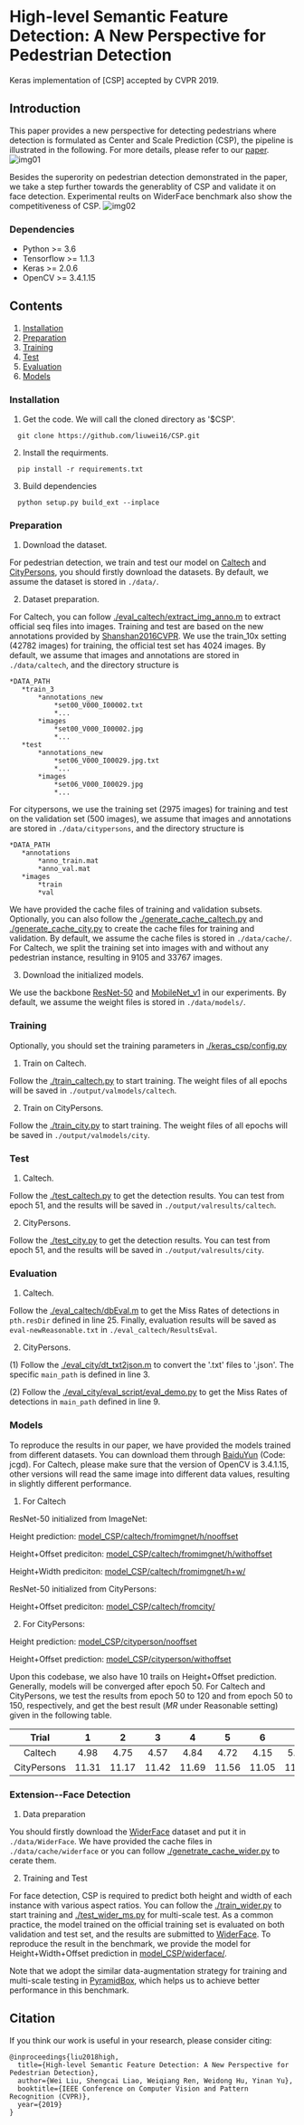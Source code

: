 # High-level Semantic Feature Detection: A New Perspective for Pedestrian Detection
Keras implementation of [CSP] accepted by CVPR 2019.
## Introduction
This paper provides a new perspective for detecting pedestrians where detection is formulated as Center and Scale Prediction (CSP), the pipeline is illustrated in the following. For more details, please refer to our [paper](./docs/2019CVPR-CSP.pdf).
![img01](./docs/pipeline.png)

Besides the superority on pedestrian detection demonstrated in the paper, we take a step further towards the generablity of CSP and validate it on face detection. Experimental reults on WiderFace benchmark also show the competitiveness of CSP.
![img02](./docs/face.jpg)


### Dependencies

* Python >= 3.6
* Tensorflow >= 1.1.3
* Keras >= 2.0.6
* OpenCV >= 3.4.1.15

## Contents
1. [Installation](#installation)
2. [Preparation](#preparation)
3. [Training](#training)
4. [Test](#test)
5. [Evaluation](#evaluation)
6. [Models](#models)

### Installation
1. Get the code. We will call the cloned directory as '$CSP'.
```
  git clone https://github.com/liuwei16/CSP.git
```
2. Install the requirments.
```
  pip install -r requirements.txt
```

3. Build dependencies
```
  python setup.py build_ext --inplace
```


### Preparation
1. Download the dataset.

 For pedestrian detection, we train and test our model on [Caltech](http://www.vision.caltech.edu/Image_Datasets/CaltechPedestrians/) and [CityPersons](https://bitbucket.org/shanshanzhang/citypersons), you should firstly download the datasets. By default, we assume the dataset is stored in `./data/`.

2. Dataset preparation.

 For Caltech, you can follow [./eval_caltech/extract_img_anno.m](./eval_caltech/extract_img_anno.m) to extract official seq files into images. Training and test are based on the new annotations provided by [Shanshan2016CVPR](https://www.mpi-inf.mpg.de/departments/computer-vision-and-multimodal-computing/research/people-detection-pose-estimation-and-tracking/how-far-are-we-from-solving-pedestrian-detection/). We use the train_10x setting (42782 images) for training, the official test set has 4024 images. By default, we assume that images and annotations are stored in `./data/caltech`, and the directory structure is
 ```
*DATA_PATH
	*train_3
		*annotations_new
        	*set00_V000_I00002.txt
        	*...
		*images
            *set00_V000_I00002.jpg
        	*...
	*test
		*annotations_new
        	*set06_V000_I00029.jpg.txt
            *...
		*images
        	*set06_V000_I00029.jpg
            *...
```
For citypersons, we use the training set (2975 images) for training and test on the validation set (500 images), we assume that images and annotations are stored in  `./data/citypersons`, and the directory structure is
 ```
*DATA_PATH
	*annotations
		*anno_train.mat
		*anno_val.mat
	*images
		*train
		*val
```
We have provided the cache files of training and validation subsets. Optionally, you can also follow the [./generate_cache_caltech.py](./generate_cache_caltech.py) and [./generate_cache_city.py](./generate_cache_city.py) to create the cache files for training and validation. By default, we assume the cache files is stored in `./data/cache/`. For Caltech, we split the training set into images with and without any pedestrian instance, resulting in 9105 and 33767 images.

3. Download the initialized models.

 We use the backbone [ResNet-50](https://github.com/fchollet/deep-learning-models/releases/download/v0.2/resnet50_weights_tf_dim_ordering_tf_kernels.h5) and [MobileNet_v1](https://github.com/fchollet/deep-learning-models/releases/download/v0.6/) in our experiments. By default, we assume the weight files is stored in `./data/models/`.

### Training
Optionally, you should set the training parameters in [./keras_csp/config.py](./keras_csp/config.py)
1. Train on Caltech.

 Follow the [./train_caltech.py](./train_caltech.py) to start training. The weight files of all epochs will be saved in `./output/valmodels/caltech`.
 
2. Train on CityPersons.
 
 Follow the [./train_city.py](./train_city.py) to start training. The weight files of all epochs will be saved in `./output/valmodels/city`.

### Test
1. Caltech.

 Follow the [./test_caltech.py](./test_caltech.py) to get the detection results. You can test from epoch 51, and the results will be saved in `./output/valresults/caltech`. 
 
2. CityPersons.
 
 Follow the [./test_city.py](./test_city.py) to get the detection results. You can test from epoch 51, and the results will be saved in `./output/valresults/city`. 

### Evaluation
1. Caltech.

 Follow the [./eval_caltech/dbEval.m](./eval_caltech/dbEval.m) to get the Miss Rates of detections in `pth.resDir` defined in line 25. Finally, evaluation results will be saved as `eval-newReasonable.txt` in `./eval_caltech/ResultsEval`.
 
2. CityPersons.

 (1) Follow the [./eval_city/dt_txt2json.m](./eval_city/dt_txt2json.m) to convert the '.txt' files to '.json'. The specific `main_path` is defined in line 3.
 
 (2) Follow the [./eval_city/eval_script/eval_demo.py](./eval_city/eval_script/eval_demo.py) to get the Miss Rates of detections in `main_path` defined in line 9.

### Models
To reproduce the results in our paper, we have provided the models trained from different datasets. You can download them through [BaiduYun](https://pan.baidu.com/s/1SSPQnbDP6zf9xf8eCDi3Fw) (Code: jcgd). For Caltech, please make sure that the version of OpenCV is 3.4.1.15, other versions will read the same image into different data values, resulting in slightly different performance.
1. For Caltech
 
 ResNet-50 initialized from ImageNet:
 
 Height prediction: [model_CSP/caltech/fromimgnet/h/nooffset](https://pan.baidu.com/s/1SSPQnbDP6zf9xf8eCDi3Fw)
  
 Height+Offset prediciton: [model_CSP/caltech/fromimgnet/h/withoffset](https://pan.baidu.com/s/1SSPQnbDP6zf9xf8eCDi3Fw)
 
 Height+Width prediciton: [model_CSP/caltech/fromimgnet/h+w/](https://pan.baidu.com/s/1SSPQnbDP6zf9xf8eCDi3Fw)
 
 ResNet-50 initialized from CityPersons:
  
 Height+Offset prediciton: [model_CSP/caltech/fromcity/](https://pan.baidu.com/s/1SSPQnbDP6zf9xf8eCDi3Fw)
 
2. For CityPersons: 

 Height prediction: [model_CSP/cityperson/nooffset](https://pan.baidu.com/s/1SSPQnbDP6zf9xf8eCDi3Fw)
 
 Height+Offset prediction: [model_CSP/cityperson/withoffset](https://pan.baidu.com/s/1SSPQnbDP6zf9xf8eCDi3Fw)
 
 Upon this codebase, we also have 10 trails on Height+Offset prediction. Generally, models will be converged after epoch 50. For Caltech and CityPersons, we test the results from epoch 50 to 120 and from epoch 50 to 150, respectively, and get the best result (*MR* under Reasonable setting) given in the following table.
 
 | Trial | 1 | 2 | 3 | 4 | 5 | 6 | 7 | 8 | 9 | 10 |
 |:-----:|:-:|:-:|:-:|:-:|:-:|:-:|:-:|:-:|:-:|:--:|
 |Caltech| 4.98 | 4.75 | 4.57 | 4.84 | 4.72 | 4.15 | 5.17 | 4.60 | 4.63 | 4.91 |
 |CityPersons| 11.31 | 11.17 | 11.42 | 11.69 | 11.56 | 11.05 | 11.59 | 11.78 | 11.27 | 10.62 |
 
 
### Extension--Face Detection
1. Data preparation 

 You should firstly download the [WiderFace](http://mmlab.ie.cuhk.edu.hk/projects/WIDERFace/) dataset and put it in `./data/WiderFace`. We have provided the cache files in `./data/cache/widerface` or you can follow [./genetrate_cache_wider.py](./genetrate_cache_wider.py) to cerate them.
 
2. Training and Test

 For face detection, CSP is required to predict both height and width of each instance with various aspect ratios. You can follow the [./train_wider.py](./train_wider.py) to start training and [./test_wider_ms.py](./test_wider_ms.py) for multi-scale test. As a common practice, the model trained on the official training set is evaluated on both validation and test set, and the results are submitted to [WiderFace](http://mmlab.ie.cuhk.edu.hk/projects/WIDERFace/). To reproduce the result in the benchmark, we provide the model for Height+Width+Offset prediction in [model_CSP/widerface/](https://pan.baidu.com/s/1SSPQnbDP6zf9xf8eCDi3Fw).
 
 Note that we adopt the similar data-augmentation strategy for training and multi-scale testing in [PyramidBox](https://arxiv.org/pdf/1803.07737.pdf), which helps us to achieve better performance in this benchmark. 

## Citation
If you think our work is useful in your research, please consider citing:
```
@inproceedings{liu2018high,
  title={High-level Semantic Feature Detection: A New Perspective for Pedestrian Detection},
  author={Wei Liu, Shengcai Liao, Weiqiang Ren, Weidong Hu, Yinan Yu},
  booktitle={IEEE Conference on Computer Vision and Pattern Recognition (CVPR)},
  year={2019}
}
```



